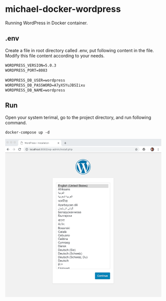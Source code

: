 # michael-docker-wordpress
Running WordPress in Docker container.

## .env
Create a file in root directory called .env, put following content in the file.
Modify this file content according to your needs.

```
WORDPRESS_VERSION=5.0.3
WORDPRESS_PORT=8083

WORDPRESS_DB_USER=wordpress
WORDPRESS_DB_PASSWORD=A7yXSYuJBSIixu
WORDPRESS_DB_NAME=wordpress
```

## Run
Open your system terimal, go to the project directory, and run following command.

```
docker-compose up -d
```

![Install WordPress](https://github.com/ninghao/ninghao-docker-wordpress/blob/master/public/screenshot-install-wp.png?raw=true "Screenshot for install WordPress")


